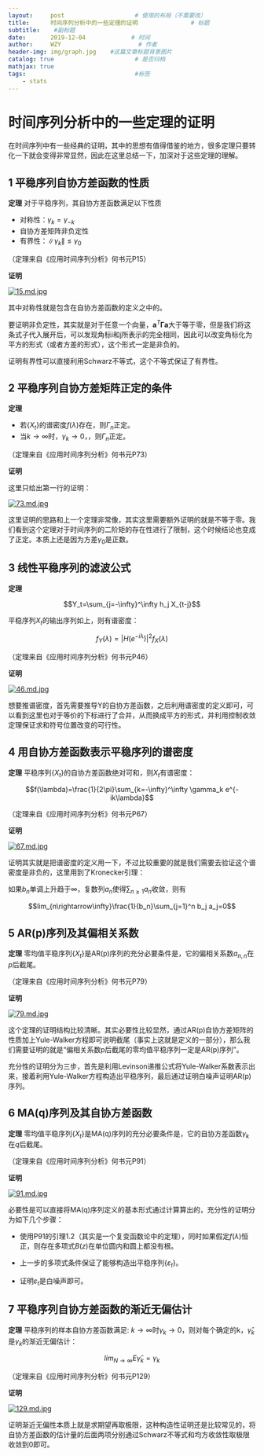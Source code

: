 ```yaml
---
layout:     post                    # 使用的布局（不需要改）
title:      时间序列分析中的一些定理的证明               # 标题 
subtitle:    #副标题
date:       2019-12-04             # 时间
author:     WZY                      # 作者
header-img: img/graph.jpg    #这篇文章标题背景图片
catalog: true                       # 是否归档
mathjax: true
tags:                               #标签
    - stats
--- 
```


# 时间序列分析中的一些定理的证明

在时间序列中有一些经典的证明，其中的思想有值得借鉴的地方，很多定理只要转化一下就会变得非常显然，因此在这里总结一下，加深对于这些定理的理解。

## 1 平稳序列自协方差函数的性质

**定理** 对于平稳序列，其自协方差函数满足以下性质

* 对称性：$\gamma_k=\gamma_{-k}$
* 自协方差矩阵非负定性
* 有界性：$\|\gamma_k\|\leq\gamma_0$

（定理来自《应用时间序列分析》何书元P15）

**证明**

[![15.md.jpg](https://xinghuopic01st40.oss-cn-hangzhou.aliyuncs.com/2020/01/30/15.md.jpg)](https://www.xinghuopic.com/image/gjb)

其中对称性就是包含在自协方差函数的定义之中的。

要证明非负定性，其实就是对于任意一个向量，$\mathbf{a}^T\mathbf{\Gamma}\mathbf{a}$大于等于零，但是我们将这条式子代入展开后，可以发现角标i和j所表示的完全相同，因此可以改变角标化为平方的形式（或者方差的形式），这个形式一定是非负的。

证明有界性可以直接利用Schwarz不等式，这个不等式保证了有界性。

## 2 平稳序列自协方差矩阵正定的条件

**定理**

* 若$\{X_t\}$的谱密度$f(\lambda)$存在，则$\Gamma_n$正定。
* 当$k\rightarrow\infty$时，$\gamma_k\rightarrow 0$，，则$\Gamma_n$正定。

（定理来自《应用时间序列分析》何书元P73）

**证明**

这里只给出第一行的证明：

[![73.md.jpg](https://xinghuopic01st40.oss-cn-hangzhou.aliyuncs.com/2020/01/30/73.md.jpg)](https://www.xinghuopic.com/image/BEt)

这里证明的思路和上一个定理非常像，其实这里需要额外证明的就是不等于零。我们看到这个定理对于时间序列的二阶矩的存在性进行了限制，这个时候结论也变成了正定。本质上还是因为方差$\gamma_0$是正数。

## 3 线性平稳序列的滤波公式

**定理**

$$Y_t=\sum_{j=-\infty}^\infty h_j X_{t-j}$$

平稳序列$X_t$的输出序列如上，则有谱密度：

$$f_Y(\lambda)=|H(e^{-i\lambda})|^2 f_X(\lambda)$$

（定理来自《应用时间序列分析》何书元P46）

**证明**

[![46.md.jpg](https://xinghuopic01st40.oss-cn-hangzhou.aliyuncs.com/2020/01/30/46.md.jpg)](https://www.xinghuopic.com/image/iaG)

想要推谱密度，首先需要推导Y的自协方差函数，之后利用谱密度的定义即可，可以看到这里也对于等价的下标进行了合并，从而换成平方的形式，并利用控制收敛定理保证求和符号位置改变的可行性。

## 4 用自协方差函数表示平稳序列的谱密度

**定理** 平稳序列$\{X_t\}$的自协方差函数绝对可和，则$X_t$有谱密度：

$$f(\lambda)=\frac{1}{2\pi}\sum_{k=-\infty}^\infty \gamma_k e^{-ik\lambda}$$

（定理来自《应用时间序列分析》何书元P67）

**证明**

[![67.md.jpg](https://xinghuopic01st40.oss-cn-hangzhou.aliyuncs.com/2020/01/30/67.md.jpg)](https://www.xinghuopic.com/image/96i)

证明其实就是把谱密度的定义用一下，不过比较重要的就是我们需要去验证这个谱密度是非负的，这里用到了Kronecker引理：

如果$b_n$单调上升趋于$\infty$，复数列$a_n$使得$\sum_{n\geq 1}a_n$收敛，则有

$$lim_{n\rightarrow\infty}\frac{1}{b_n}\sum_{j=1}^n b_j a_j=0$$

## 5 AR(p)序列及其偏相关系数

**定理** 零均值平稳序列$\{X_t\}$是AR(p)序列的充分必要条件是，它的偏相关系数$a_{n,n}$在$p$后截尾。

（定理来自《应用时间序列分析》何书元P79）

**证明**

[![79.md.jpg](https://xinghuopic01st40.oss-cn-hangzhou.aliyuncs.com/2020/01/30/79.md.jpg)](https://www.xinghuopic.com/image/VZD)

这个定理的证明结构比较清晰。其实必要性比较显然，通过AR(p)自协方差矩阵的性质加上Yule-Walker方程即可说明截尾（事实上这就是定义的一部分），那么我们需要证明的就是“偏相关系数p后截尾的零均值平稳序列一定是AR(p)序列”。

充分性的证明分为三步，首先是利用Levinson递推公式将Yule-Walker系数表示出来，接着利用Yule-Walker方程构造出平稳序列，最后通过证明白噪声证明AR(p)序列。

## 6 MA(q)序列及其自协方差函数

**定理** 零均值平稳序列$\{X_t\}$是MA(q)序列的充分必要条件是，它的自协方差函数$\gamma_k$在$q$后截尾。

（定理来自《应用时间序列分析》何书元P91）

**证明**

[![91.md.jpg](https://xinghuopic01st40.oss-cn-hangzhou.aliyuncs.com/2020/01/30/91.md.jpg)](https://www.xinghuopic.com/image/YHe)

必要性是可以直接将MA(q)序列定义的基本形式通过计算算出的，充分性的证明分为如下几个步骤：

* 使用P91的引理1.2（其实是一个复变函数论中的定理），同时如果假定$f(\lambda)$恒正，则存在多项式$B(z)$在单位圆内和圆上都没有根。

* 上一步的多项式条件保证了能够构造出平稳序列$\{\varepsilon_t\}$。

* 证明$\varepsilon_t$是白噪声即可。

## 7 平稳序列自协方差函数的渐近无偏估计

**定理** 平稳序列的样本自协方差函数满足: $k\rightarrow\infty$时$\gamma_k\rightarrow 0$，则对每个确定的k，$\hat{\gamma}_k$是$\gamma_k$的渐近无偏估计：

$$lim_{N\rightarrow\infty}E\hat{\gamma}_k=\gamma_k$$

（定理来自《应用时间序列分析》何书元P129）

**证明**

[![129.md.jpg](https://xinghuopic01st40.oss-cn-hangzhou.aliyuncs.com/2020/01/30/129.md.jpg)](https://www.xinghuopic.com/image/Hy8)

证明渐近无偏性本质上就是求期望再取极限，这种构造性证明还是比较常见的，将自协方差函数的估计量的后面两项分别通过Schwarz不等式和均方收敛性取极限收敛到0即可。
